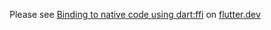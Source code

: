 Please see [Binding to native code using dart:ffi](https://flutter.dev/docs/development/platform-integration/c-interop) on [flutter.dev](https://flutter.dev/)